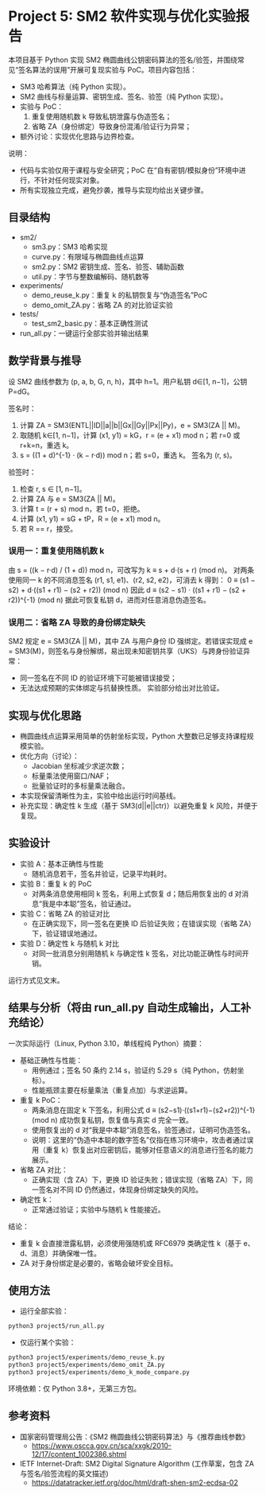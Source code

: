 # Project 5: SM2 软件实现与优化实验报告

本项目基于 Python 实现 SM2 椭圆曲线公钥密码算法的签名/验签，并围绕常见“签名算法的误用”开展可复现实验与 PoC。项目内容包括：
- SM3 哈希算法（纯 Python 实现）。
- SM2 曲线与标量运算、密钥生成、签名、验签（纯 Python 实现）。
- 实验与 PoC：
  1) 重复使用随机数 k 导致私钥泄露与伪造签名；
  2) 省略 ZA（身份绑定）导致身份混淆/验证行为异常；
- 额外讨论：实现优化思路与边界检查。

说明：
- 代码与实验仅用于课程与安全研究；PoC 在“自有密钥/模拟身份”环境中进行，不针对任何现实对象。
- 所有实现独立完成，避免抄袭，推导与实现均给出关键步骤。

## 目录结构

- sm2/
  - sm3.py：SM3 哈希实现
  - curve.py：有限域与椭圆曲线点运算
  - sm2.py：SM2 密钥生成、签名、验签、辅助函数
  - util.py：字节与整数编解码、随机数等
- experiments/
  - demo_reuse_k.py：重复 k 的私钥恢复与“伪造签名”PoC
  - demo_omit_ZA.py：省略 ZA 的对比验证实验
- tests/
  - test_sm2_basic.py：基本正确性测试
- run_all.py：一键运行全部实验并输出结果

## 数学背景与推导

设 SM2 曲线参数为 (p, a, b, G, n, h)，其中 h=1。用户私钥 d∈[1, n−1]，公钥 P=dG。

签名时：
1) 计算 ZA = SM3(ENTL||ID||a||b||Gx||Gy||Px||Py)，e = SM3(ZA || M)。
2) 取随机 k∈[1, n−1]，计算 (x1, y1) = kG，r = (e + x1) mod n；若 r=0 或 r+k=n，重选 k。
3) s = ((1 + d)^{-1} · (k − r·d)) mod n；若 s=0，重选 k。
签名为 (r, s)。

验签时：
1) 检查 r, s ∈ [1, n−1]。
2) 计算 ZA 与 e = SM3(ZA || M)。
3) 计算 t = (r + s) mod n，若 t=0，拒绝。
4) 计算 (x1, y1) = sG + tP，R = (e + x1) mod n。
5) 若 R == r，接受。

### 误用一：重复使用随机数 k
由 s = ((k − r·d) / (1 + d)) mod n，可改写为
k ≡ s + d·(s + r) (mod n)。
对两条使用同一 k 的不同消息签名 (r1, s1, e1)、(r2, s2, e2)，可消去 k 得到：
0 ≡ (s1 − s2) + d·((s1 + r1) − (s2 + r2)) (mod n)
因此
d ≡ (s2 − s1) · ((s1 + r1) − (s2 + r2))^{-1} (mod n)
据此可恢复私钥 d，进而对任意消息伪造签名。

### 误用二：省略 ZA 导致的身份绑定缺失
SM2 规定 e = SM3(ZA || M)，其中 ZA 与用户身份 ID 强绑定。若错误实现成 e = SM3(M)，则签名与身份解绑，易出现未知密钥共享（UKS）与跨身份验证异常：
- 同一签名在不同 ID 的验证环境下可能被错误接受；
- 无法达成预期的实体绑定与抗替换性质。
实验部分给出对比验证。

## 实现与优化思路

- 椭圆曲线点运算采用简单的仿射坐标实现，Python 大整数已足够支持课程规模实验。
- 优化方向（讨论）：
  - Jacobian 坐标减少求逆次数；
  - 标量乘法使用窗口/NAF；
  - 批量验证时的多标量乘法融合。
- 本实现保留清晰性为主，实验中给出运行时间基线。
 - 补充实现：确定性 k 生成（基于 SM3(d||e||ctr)）以避免重复 k 风险，并便于复现。

## 实验设计

- 实验 A：基本正确性与性能
  - 随机消息若干，签名并验证，记录平均耗时。
- 实验 B：重复 k 的 PoC
  - 对两条消息使用相同 k 签名，利用上式恢复 d；随后用恢复出的 d 对消息“我是中本聪”签名，验证通过。
- 实验 C：省略 ZA 的验证对比
  - 在正确实现下，同一签名在更换 ID 后验证失败；在错误实现（省略 ZA）下，验证错误地通过。
 - 实验 D：确定性 k 与随机 k 对比
   - 对同一批消息分别用随机 k 与确定性 k 签名，对比功能正确性与时间开销。

运行方式见文末。

## 结果与分析（将由 run_all.py 自动生成输出，人工补充结论）

一次实际运行（Linux, Python 3.10，单线程纯 Python）摘要：

- 基础正确性与性能：
  - 用例通过；签名 50 条约 2.14 s，验证约 5.29 s（纯 Python，仿射坐标）。
  - 性能瓶颈主要在标量乘法（重复点加）与求逆运算。
- 重复 k PoC：
  - 两条消息在固定 k 下签名，利用公式 d ≡ (s2−s1)·((s1+r1)−(s2+r2))^{-1} (mod n) 成功恢复私钥，恢复值与真实 d 完全一致。
  - 使用恢复出的 d 对“我是中本聪”消息签名，验签通过，证明可伪造签名。
  - 说明：这里的“伪造中本聪的数字签名”仅指在练习环境中，攻击者通过误用（重复 k）恢复出对应密钥后，能够对任意语义的消息进行签名的能力展示。
- 省略 ZA 对比：
  - 正确实现（含 ZA）下，更换 ID 验证失败；错误实现（省略 ZA）下，同一签名对不同 ID 仍然通过，体现身份绑定缺失的风险。
 - 确定性 k：
   - 正常通过验证；实验中与随机 k 性能接近。

结论：
- 重复 k 会直接泄露私钥，必须使用强随机或 RFC6979 类确定性 k（基于 e、d、消息）并确保唯一性。
- ZA 对于身份绑定是必要的，省略会破坏安全目标。

## 使用方法

- 运行全部实验：

```bash
python3 project5/run_all.py
```

- 仅运行某个实验：

```bash
python3 project5/experiments/demo_reuse_k.py
python3 project5/experiments/demo_omit_ZA.py
python3 project5/experiments/demo_k_mode_compare.py
```

环境依赖：仅 Python 3.8+，无第三方包。

## 参考资料

- 国家密码管理局公告：《SM2 椭圆曲线公钥密码算法》与《推荐曲线参数》
  - https://www.oscca.gov.cn/sca/xxgk/2010-12/17/content_1002386.shtml
- IETF Internet-Draft: SM2 Digital Signature Algorithm (工作草案，包含 ZA 与签名/验签流程的英文描述)
  - https://datatracker.ietf.org/doc/html/draft-shen-sm2-ecdsa-02
